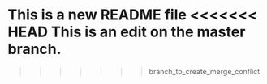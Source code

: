 This is a new README file
<<<<<<< HEAD
This is an edit on the master branch.
=======

>>>>>>> branch_to_create_merge_conflict
